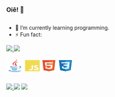 ### Oiê! 👋
##
- 🌱 I’m currently learning programming.
- ⚡ Fun fact: 

<div style="display: inline_block">
  <a href="https://github.com/emyHorrana">
    <img  height="150em"  src="https://github-readme-stats.vercel.app/api?username=emyHorrana&theme=tokyonight" />
     <img height="150em" src="https://github-readme-stats.vercel.app/api/top-langs/?username=emyHorrana&layout=compact&theme=tokyonight"  />
  </a>
</div>
<div style="display: inline_block"><br>
  <img align="center" alt="" height="35" width="45" src="https://raw.githubusercontent.com/devicons/devicon/master/icons/java/java-original.svg">
  <img align="center" alt="" height="30" width="40" src="https://raw.githubusercontent.com/devicons/devicon/master/icons/javascript/javascript-plain.svg">
  <img align="center" alt="" height="30" width="40" src="https://raw.githubusercontent.com/devicons/devicon/master/icons/html5/html5-original.svg">
  <img align="center" alt="" height="30" width="40" src="https://raw.githubusercontent.com/devicons/devicon/master/icons/css3/css3-original.svg"><br> 
</div>

##
<div>
  <a href="https://www.instagram.com/emily_horrana_lima/" target= "_blank"><img src="https://img.shields.io/badge/Instagram-E4405F?style=for-the-badge&logo=instagram&logoColor=white" target= "_blank"> </a>
  <a hrerf="" target= "_blank"><img src="https://img.shields.io/badge/LinkedIn-0077B5?style=for-the-badge&logo=linkedin&logoColor=white" target= "_blank"> </a>
  <a hrerf="mailto:emilyhlrarmando@gmail.com?subject=&body=" target= "_blank"><img src="https://img.shields.io/badge/Gmail-D14836?style=for-the-badge&logo=gmail&logoColor=white" target= "_blank"> </a>
</div>

<!--
**emyHorrana/emyHorrana** is a ✨ _special_ ✨ repository because its `README.md` (this file) appears on your GitHub profile.

Here are some ideas to get you started:

- 🔭 I’m currently working on ...
- 🌱 I’m currently learning ...
- 👯 I’m looking to collaborate on ...
- 🤔 I’m looking for help with ...
- 💬 Ask me about ...
- 📫 How to reach me: ...
- 😄 Pronouns: ...
- ⚡ Fun fact: ...
-->
